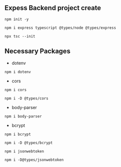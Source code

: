 ## Expess Backend project create
```
npm init -y
```
```
npm i express typescript @types/node @types/express
```
```
npx tsc --init
```

## Necessary Packages 

- dotenv
```
npm i dotenv
```
- cors 
```
npm i cors
```
```
npm i -D @types/cors
```
- body-parser
```
npm i body-parser
```
- bcrypt
```
npm i bcrypt
```
```
npm i -D @types/bcrypt
```
```
npm i jsonwebtoken
```
```
npm i -D@types/jsonwebtoken
```
